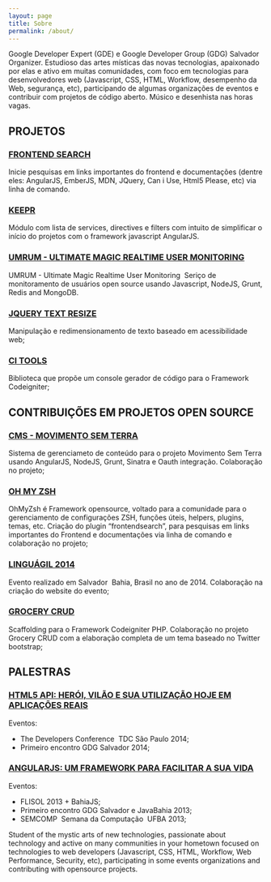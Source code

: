 ```yaml
---
layout: page
title: Sobre
permalink: /about/
---
```

Google Developer Expert (GDE) e Google Developer Group (GDG) Salvador Organizer. Estudioso das artes místicas das novas tecnologias, apaixonado por elas e ativo em muitas comunidades, com foco em tecnologias para desenvolvedores web (Javascript, CSS, HTML, Workflow, desempenho da Web, segurança, etc), participando de algumas organizações de eventos e contribuir com projetos de código aberto. Músico e desenhista nas horas vagas.

## PROJETOS

### [FRONTEND SEARCH][frontend-search]

Inicie pesquisas em links importantes do frontend e documentações (dentre eles: AngularJS, EmberJS, MDN, JQuery, Can i Use, Html5 Please, etc) via linha de comando.

### [KEEPR][keepr]

Módulo com lista de services, directives e filters com intuito de simplificar o início do
projetos com o framework javascript AngularJS.

### [UMRUM ­- ULTIMATE MAGIC REALTIME USER MONITORING][umrum]

UMRUM - Ultimate Magic Realtime User Monitoring ­ Seriço de monitoramento de usuários open source usando Javascript, NodeJS, Grunt, Redis and MongoDB.

### [JQUERY TEXT RESIZE][jquery-text-resize]

Manipulação e redimensionamento de texto baseado em acessibilidade web;

### [CI TOOLS][ci-tools]

Biblioteca que propõe um console gerador de código para o Framework Codeigniter;

## CONTRIBUIÇÕES EM PROJETOS OPEN SOURCE

### [CMS - MOVIMENTO SEM TERRA][cms-mst]
Sistema de gerenciameto de conteúdo para o projeto Movimento Sem Terra usando AngularJS,
NodeJS, Grunt, Sinatra e Oauth integração. Colaboração no projeto;

### [OH MY ZSH][ohmyzsh]

Oh­My­Zsh é Framework opensource, voltado para a comunidade para o gerenciamento de configurações ZSH, funções úteis, helpers, plugins, temas, etc. Criação do plugin “frontend­search”, para pesquisas em links importantes do
Frontend e documentações via linha de comando e colaboração no projeto;

### [LINGUÁGIL 2014][linguagil-2014]

Evento realizado em Salvador ­ Bahia, Brasil no ano de 2014. Colaboração na criação do website do evento;

### [GROCERY CRUD][grocery-crud]

Scaffolding para o Framework Codeigniter PHP. Colaboração no projeto Grocery CRUD com a elaboração completa de um tema baseado no Twitter bootstrap;

## PALESTRAS

### [HTML5 API: HERÓI, VILÃO E SUA UTILIZAÇÃO HOJE EM APLICAÇÕES REAIS][talk-html5]

Eventos:
- The Developers Conference ­ TDC São Paulo 2014;
- Primeiro encontro GDG Salvador 2014;

### [ANGULARJS: UM FRAMEWORK PARA FACILITAR A SUA VIDA][talk-angularjs-facilitar-sua-vida]

Eventos:
- FLISOL 2013 + BahiaJS;
- Primeiro encontro GDG Salvador e JavaBahia 2013;
- SEMCOMP ­ Semana da Computação ­ UFBA 2013;


Student of the mystic arts of new technologies, passionate about technology and active on many communities in your hometown focused on technologies to web developers (Javascript, CSS, HTML, Workflow, Web Performance, Security, etc), participating in some events organizations and contributing with opensource projects.



[keepr]:https://github.com/willmendesneto/keepr
[linguagil-2014]:http://linguagil.com.br/
[grocery-crud]:http://www.grocerycrud.com
[ohmyzsh]:http://ohmyz.sh/
[ci-tools]:https://github.com/willmendesneto/CI­Tools
[frontend-search]:https://github.com/willmendesneto/frontend­search
[umrum]:https://github.com/frontendbahia/umrum
[jquery-text-resize]:http://willmendesneto.github.io/Jquery­Text­Resize/
[talk-html5]:http://willmendesneto.github.io/Jquery­Text­Resize/
[talk-angularjs-facilitar-sua-vida]:http://willmendesneto.github.io/Jquery­Text­Resize/
[cms-mst]:https://github.com/movimento­sem­terra/cms
